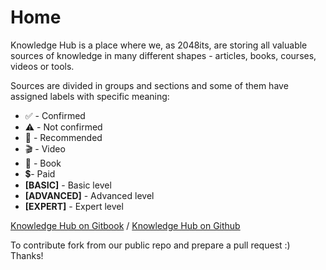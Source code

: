 # Home

Knowledge Hub is a place where we, as 2048its, are storing all valuable sources of knowledge in many different shapes - articles, books, courses, videos or tools.

Sources are divided in groups and sections and some of them have assigned labels with specific meaning:

* ✅ - Confirmed
* ⚠️ - Not confirmed
* 💙 - Recommended
* 🎬 - Video
* 📕 - Book
* 💲- Paid
* **\[BASIC\]** - Basic level
* **\[ADVANCED\]** - Advanced level
* **\[EXPERT\]** - Expert level

[Knowledge Hub on Gitbook](https://knowledgehub.2048bits.com/) / [Knowledge Hub on Github](https://github.com/2048bits/knowledge-hub/tree/english)

To contribute fork from our public repo and prepare a pull request :) Thanks!
